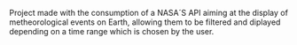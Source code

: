 Project made with the consumption of a NASA´S API aiming at the display
of metheorological events on Earth, allowing them to be filtered and diplayed 
depending on a time range which is chosen by the user.
